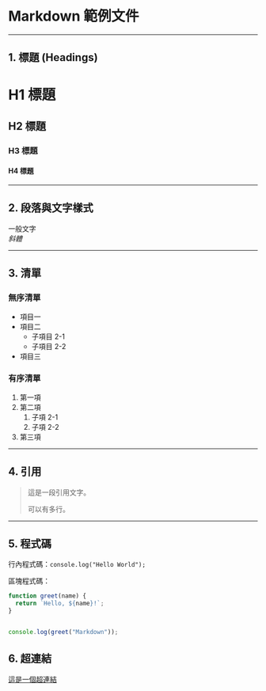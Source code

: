 # Markdown 範例文件

---

## 1. 標題 (Headings)

# H1 標題
## H2 標題
### H3 標題
#### H4 標題

---

## 2. 段落與文字樣式

一般文字  
*斜體*  

---

## 3. 清單

### 無序清單
- 項目一
- 項目二
  - 子項目 2-1
  - 子項目 2-2
- 項目三

### 有序清單
1. 第一項
2. 第二項
   1. 子項 2-1
   2. 子項 2-2
3. 第三項

---

## 4. 引用

> 這是一段引用文字。
> 
> 可以有多行。

---

## 5. 程式碼

行內程式碼：`console.log("Hello World");`

區塊程式碼：

```javascript
function greet(name) {
  return `Hello, ${name}!`;
}


console.log(greet("Markdown"));
```
## 6. 超連結
[這是一個超連結](https://www.google.com)